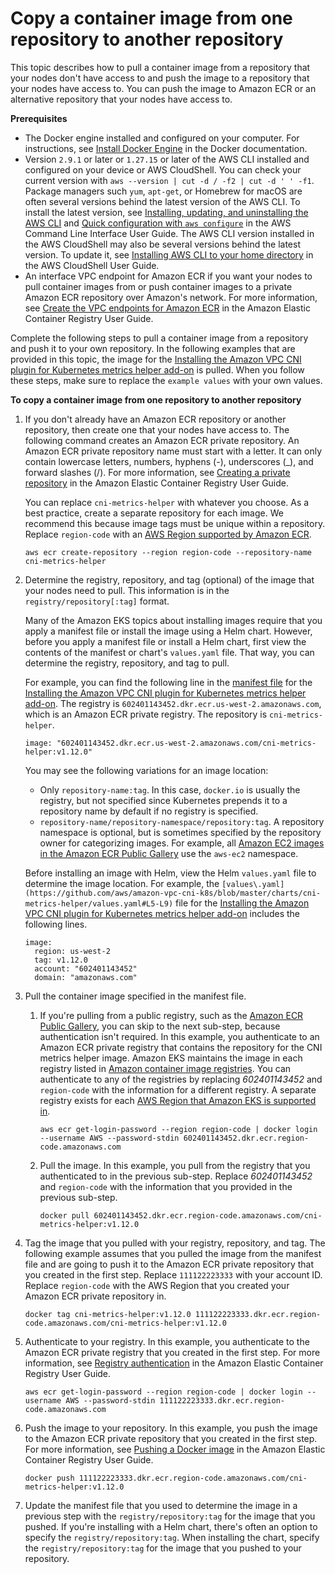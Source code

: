 # Copy a container image from one repository to another repository<a name="copy-image-to-repository"></a>

This topic describes how to pull a container image from a repository that your nodes don't have access to and push the image to a repository that your nodes have access to\. You can push the image to Amazon ECR or an alternative repository that your nodes have access to\.

**Prerequisites**
+ The Docker engine installed and configured on your computer\. For instructions, see [Install Docker Engine](https://docs.docker.com/engine/install/) in the Docker documentation\.
+ Version `2.9.1` or later or `1.27.15` or later of the AWS CLI installed and configured on your device or AWS CloudShell\. You can check your current version with `aws --version | cut -d / -f2 | cut -d ' ' -f1`\. Package managers such `yum`, `apt-get`, or Homebrew for macOS are often several versions behind the latest version of the AWS CLI\. To install the latest version, see [ Installing, updating, and uninstalling the AWS CLI](https://docs.aws.amazon.com/cli/latest/userguide/cli-chap-install.html) and [Quick configuration with `aws configure`](https://docs.aws.amazon.com/cli/latest/userguide/cli-configure-quickstart.html#cli-configure-quickstart-config) in the AWS Command Line Interface User Guide\. The AWS CLI version installed in the AWS CloudShell may also be several versions behind the latest version\. To update it, see [ Installing AWS CLI to your home directory](https://docs.aws.amazon.com/cloudshell/latest/userguide/vm-specs.html#install-cli-software) in the AWS CloudShell User Guide\.
+ An interface VPC endpoint for Amazon ECR if you want your nodes to pull container images from or push container images to a private Amazon ECR repository over Amazon's network\. For more information, see [Create the VPC endpoints for Amazon ECR](https://docs.aws.amazon.com/AmazonECR/latest/userguide/vpc-endpoints.html#ecr-setting-up-vpc-create) in the Amazon Elastic Container Registry User Guide\.

Complete the following steps to pull a container image from a repository and push it to your own repository\. In the following examples that are provided in this topic, the image for the [Installing the Amazon VPC CNI plugin for Kubernetes metrics helper add\-on](cni-metrics-helper.md) is pulled\. When you follow these steps, make sure to replace the `example values` with your own values\.

**To copy a container image from one repository to another repository**

1. If you don't already have an Amazon ECR repository or another repository, then create one that your nodes have access to\. The following command creates an Amazon ECR private repository\. An Amazon ECR private repository name must start with a letter\. It can only contain lowercase letters, numbers, hyphens \(\-\), underscores \(\_\), and forward slashes \(/\)\. For more information, see [Creating a private repository](https://docs.aws.amazon.com/AmazonECR/latest/userguide/repository-create.html) in the Amazon Elastic Container Registry User Guide\. 

   You can replace `cni-metrics-helper` with whatever you choose\. As a best practice, create a separate repository for each image\. We recommend this because image tags must be unique within a repository\. Replace `region-code` with an [AWS Region supported by Amazon ECR](https://docs.aws.amazon.com/general/latest/gr/ecr.html)\. 

   ```
   aws ecr create-repository --region region-code --repository-name cni-metrics-helper
   ```

1. Determine the registry, repository, and tag \(optional\) of the image that your nodes need to pull\. This information is in the `registry/repository[:tag]` format\.

   Many of the Amazon EKS topics about installing images require that you apply a manifest file or install the image using a Helm chart\. However, before you apply a manifest file or install a Helm chart, first view the contents of the manifest or chart's `values.yaml` file\. That way, you can determine the registry, repository, and tag to pull\.

   For example, you can find the following line in the [manifest file](https://raw.githubusercontent.com/aws/amazon-vpc-cni-k8s/v1.12.0/config/master/cni-metrics-helper.yaml) for the [Installing the Amazon VPC CNI plugin for Kubernetes metrics helper add\-on](cni-metrics-helper.md)\. The registry is `602401143452.dkr.ecr.us-west-2.amazonaws.com`, which is an Amazon ECR private registry\. The repository is `cni-metrics-helper`\.

   ```
   image: "602401143452.dkr.ecr.us-west-2.amazonaws.com/cni-metrics-helper:v1.12.0"
   ```

   You may see the following variations for an image location:
   + Only `repository-name:tag`\. In this case, `docker.io` is usually the registry, but not specified since Kubernetes prepends it to a repository name by default if no registry is specified\.
   + `repository-name/repository-namespace/repository:tag`\. A repository namespace is optional, but is sometimes specified by the repository owner for categorizing images\. For example, all [Amazon EC2 images in the Amazon ECR Public Gallery](https://gallery.ecr.aws/aws-ec2/) use the `aws-ec2` namespace\.

   Before installing an image with Helm, view the Helm `values.yaml` file to determine the image location\. For example, the `[values\.yaml](https://github.com/aws/amazon-vpc-cni-k8s/blob/master/charts/cni-metrics-helper/values.yaml#L5-L9)` file for the [Installing the Amazon VPC CNI plugin for Kubernetes metrics helper add\-on](cni-metrics-helper.md) includes the following lines\.

   ```
   image:
     region: us-west-2
     tag: v1.12.0
     account: "602401143452"
     domain: "amazonaws.com"
   ```

1. Pull the container image specified in the manifest file\.

   1. If you're pulling from a public registry, such as the [Amazon ECR Public Gallery](https://gallery.ecr.aws/), you can skip to the next sub\-step, because authentication isn't required\. In this example, you authenticate to an Amazon ECR private registry that contains the repository for the CNI metrics helper image\. Amazon EKS maintains the image in each registry listed in [Amazon container image registries](add-ons-images.md)\. You can authenticate to any of the registries by replacing *602401143452* and `region-code` with the information for a different registry\. A separate registry exists for each [AWS Region that Amazon EKS is supported in](https://docs.aws.amazon.com/general/latest/gr/eks.html#eks_region)\.

      ```
      aws ecr get-login-password --region region-code | docker login --username AWS --password-stdin 602401143452.dkr.ecr.region-code.amazonaws.com
      ```

   1. Pull the image\. In this example, you pull from the registry that you authenticated to in the previous sub\-step\. Replace *602401143452* and `region-code` with the information that you provided in the previous sub\-step\.

      ```
      docker pull 602401143452.dkr.ecr.region-code.amazonaws.com/cni-metrics-helper:v1.12.0
      ```

1. Tag the image that you pulled with your registry, repository, and tag\. The following example assumes that you pulled the image from the manifest file and are going to push it to the Amazon ECR private repository that you created in the first step\. Replace `111122223333` with your account ID\. Replace `region-code` with the AWS Region that you created your Amazon ECR private repository in\.

   ```
   docker tag cni-metrics-helper:v1.12.0 111122223333.dkr.ecr.region-code.amazonaws.com/cni-metrics-helper:v1.12.0
   ```

1. Authenticate to your registry\. In this example, you authenticate to the Amazon ECR private registry that you created in the first step\. For more information, see [Registry authentication](https://docs.aws.amazon.com/AmazonECR/latest/userguide/Registries.html#registry_auth) in the Amazon Elastic Container Registry User Guide\.

   ```
   aws ecr get-login-password --region region-code | docker login --username AWS --password-stdin 111122223333.dkr.ecr.region-code.amazonaws.com
   ```

1. Push the image to your repository\. In this example, you push the image to the Amazon ECR private repository that you created in the first step\. For more information, see [Pushing a Docker image](https://docs.aws.amazon.com/AmazonECR/latest/userguide/docker-push-ecr-image.html) in the Amazon Elastic Container Registry User Guide\.

   ```
   docker push 111122223333.dkr.ecr.region-code.amazonaws.com/cni-metrics-helper:v1.12.0
   ```

1. Update the manifest file that you used to determine the image in a previous step with the `registry/repository:tag` for the image that you pushed\. If you're installing with a Helm chart, there's often an option to specify the `registry/repository:tag`\. When installing the chart, specify the `registry/repository:tag` for the image that you pushed to your repository\.